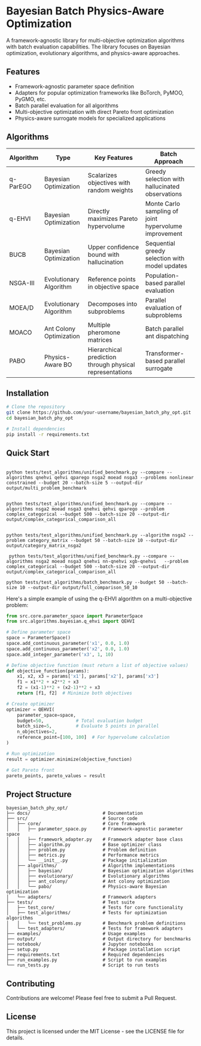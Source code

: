 # Bayesian Batch Physics-Aware Optimization

A framework-agnostic library for multi-objective optimization algorithms with batch evaluation capabilities. The library focuses on Bayesian optimization, evolutionary algorithms, and physics-aware approaches.

## Features

- Framework-agnostic parameter space definition
- Adapters for popular optimization frameworks like BoTorch, PyMOO, PyGMO, etc.
- Batch parallel evaluation for all algorithms
- Multi-objective optimization with direct Pareto front optimization
- Physics-aware surrogate models for specialized applications

## Algorithms

| Algorithm | Type | Key Features | Batch Approach |
|-----------|------|-------------|----------------|
| q-ParEGO | Bayesian Optimization | Scalarizes objectives with random weights | Greedy selection with hallucinated observations |
| q-EHVI | Bayesian Optimization | Directly maximizes Pareto hypervolume | Monte Carlo sampling of joint hypervolume improvement |
| BUCB | Bayesian Optimization | Upper confidence bound with hallucination | Sequential greedy selection with model updates |
| NSGA-III | Evolutionary Algorithm | Reference points in objective space | Population-based parallel evaluation |
| MOEA/D | Evolutionary Algorithm | Decomposes into subproblems | Parallel evaluation of subproblems |
| MOACO | Ant Colony Optimization | Multiple pheromone matrices | Batch parallel ant dispatching |
| PABO | Physics-Aware BO | Hierarchical prediction through physical representations | Transformer-based parallel surrogate |

## Installation

```bash
# Clone the repository
git clone https://github.com/your-username/bayesian_batch_phy_opt.git
cd bayesian_batch_phy_opt

# Install dependencies
pip install -r requirements.txt
```

## Quick Start

``` # to test multiple problems with multiple optimization algorithm

python tests/test_algorithms/unified_benchmark.py --compare --algorithms qnehvi qehvi qparego nsga2 moead nsga3 --problems nonlinear constrained --budget 20 --batch-size 5 --output-dir output/multi_problem_benchmark
```

``` only test one 

python tests/test_algorithms/unified_benchmark.py --compare --algorithms nsga2 moead nsga3 qnehvi qehvi qparego --problem complex_categorical --budget 500 --batch-size 20 --output-dir output/complex_categorical_comparison_all


python tests/test_algorithms/unified_benchmark.py --algorithm nsga2 --problem category_matrix --budget 50 --batch-size 10 --output-dir output/category_matrix_nsga2
```

``` # test a batch
 python tests/test_algorithms/unified_benchmark.py --compare --algorithms nsga2 moead nsga3 qnehvi nn-qnehvi xgb-qnehvi   --problem complex_categorical --budget 500 --batch-size 20 --output-dir output/complex_categorical_comparison_all

```

```# test all problems, all algorithm
python tests/test_algorithms/batch_benchmark.py --budget 50 --batch-size 10 --output-dir output/full_comparison_50_10
```
Here's a simple example of using the q-EHVI algorithm on a multi-objective problem:

```python
from src.core.parameter_space import ParameterSpace
from src.algorithms.bayesian.q_ehvi import QEHVI

# Define parameter space
space = ParameterSpace()
space.add_continuous_parameter('x1', 0.0, 1.0)
space.add_continuous_parameter('x2', 0.0, 1.0)
space.add_integer_parameter('x3', 1, 10)

# Define objective function (must return a list of objective values)
def objective_function(params):
    x1, x2, x3 = params['x1'], params['x2'], params['x3']
    f1 = x1**2 + x2**2 + x3
    f2 = (x1-1)**2 + (x2-1)**2 + x3
    return [f1, f2]  # Minimize both objectives

# Create optimizer
optimizer = QEHVI(
    parameter_space=space,
    budget=50,            # Total evaluation budget
    batch_size=5,         # Evaluate 5 points in parallel
    n_objectives=2,
    reference_point=[100, 100]  # For hypervolume calculation
)

# Run optimization
result = optimizer.minimize(objective_function)

# Get Pareto front
pareto_points, pareto_values = result
```

## Project Structure

```
bayesian_batch_phy_opt/
├── docs/                           # Documentation
├── src/                            # Source code
│   ├── core/                       # Core framework
│   │   ├── parameter_space.py      # Framework-agnostic parameter space
│   │   ├── framework_adapter.py    # Framework adapter base class
│   │   ├── algorithm.py            # Base optimizer class
│   │   ├── problem.py              # Problem definition
│   │   ├── metrics.py              # Performance metrics
│   │   └── __init__.py             # Package initialization
│   ├── algorithms/                 # Algorithm implementations
│   │   ├── bayesian/               # Bayesian optimization algorithms
│   │   ├── evolutionary/           # Evolutionary algorithms
│   │   ├── ant_colony/             # Ant colony optimization
│   │   └── pabo/                   # Physics-aware Bayesian optimization
│   └── adapters/                   # Framework adapters
├── tests/                          # Test suite
│   ├── test_core/                  # Tests for core functionality
│   ├── test_algorithms/            # Tests for optimization algorithms
│   │   └── test_problems.py        # Benchmark problem definitions
│   └── test_adapters/              # Tests for framework adapters
├── examples/                       # Usage examples
├── output/                         # Output directory for benchmarks
├── notebook/                       # Jupyter notebooks
├── setup.py                        # Package installation script
├── requirements.txt                # Required dependencies
├── run_examples.py                 # Script to run examples
└── run_tests.py                    # Script to run tests
```

## Contributing

Contributions are welcome! Please feel free to submit a Pull Request.

## License

This project is licensed under the MIT License - see the LICENSE file for details. 